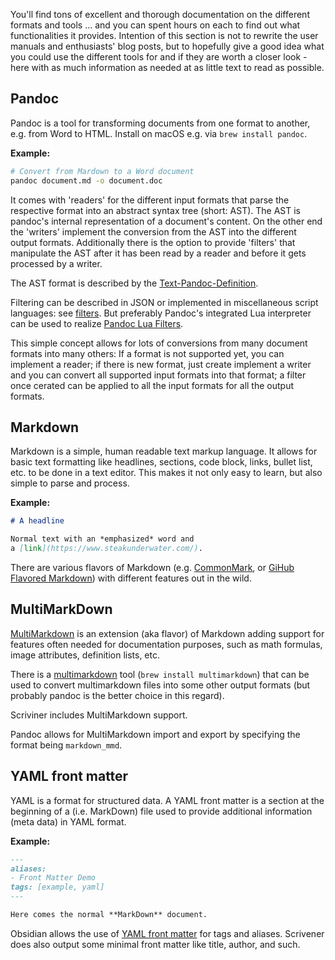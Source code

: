 You'll find tons of excellent and thorough documentation on the different formats and tools ... and you can spent hours on each to find out what functionalities it provides. Intention of this section is not to rewrite the user manuals and enthusiasts' blog posts, but to hopefully give a good idea what you could use the different tools for and if they are worth a closer look - here with as much information as needed at as little text to read as possible.

## Pandoc

Pandoc is a tool for transforming documents from one format to another, e.g. from Word to HTML. Install on macOS e.g. via `brew install pandoc`.

**Example:**
```sh
# Convert from Mardown to a Word document
pandoc document.md -o document.doc
```

It comes with 'readers' for the different input formats that parse the respective format into an abstract syntax tree (short: AST). The AST is pandoc's internal representation of a document's content. On the other end the 'writers' implement the conversion from the AST into the different output formats. Additionally there is the option to provide 'filters' that manipulate the AST after it has been read by a reader and before it gets processed by a writer.

The AST format is described by the [Text-Pandoc-Definition](https://hackage.haskell.org/package/pandoc-types-1.22.2.1/docs/Text-Pandoc-Definition.html).

Filtering can be described in JSON or implemented in miscellaneous script languages: see [filters](https://pandoc.org/filters.html). But preferably Pandoc's integrated Lua interpreter can be used to realize [Pandoc Lua Filters](https://pandoc.org/lua-filters.html).

This simple concept allows for lots of conversions from many document formats into many others: If a format is not supported yet, you can implement a reader; if there is new format, just create implement a writer and you can convert all supported input formats into that format; a filter once cerated can be applied to all the input formats for all the output formats.

## Markdown

Markdown is a simple, human readable text markup language. It allows for basic text formatting like headlines, sections, code block, links, bullet list, etc. to be done in a text editor. This makes it not only easy to learn, but also simple to parse and process.

**Example:**
```md
# A headline

Normal text with an *emphasized* word and
a [link](https://www.steakunderwater.com/).
```

There are various flavors of Markdown (e.g. [CommonMark](https://commonmark.org), or [GiHub Flavored Markdown](https://github.github.com/gfm/)) with different features out in the wild.

## MultiMarkDown

[MultiMarkdown](https://fletcherpenney.net/multimarkdown/) is an extension (aka flavor) of Markdown adding support for features often needed for documentation purposes, such as math formulas, image attributes, definition lists, etc.

There is a [multimarkdown](https://fletcher.github.io/MultiMarkdown-6/) tool (`brew install multimarkdown`) that can be used to convert multimarkdown files into some other output formats (but probably pandoc is the better choice in this regard).

Scriviner includes MultiMarkdown support.

Pandoc allows for MultiMarkdown import and export by specifying the format being `markdown_mmd`.

## YAML front matter

YAML is a format for structured data. A YAML front matter is a section at the beginning of a (i.e. MarkDown) file used to provide additional information (meta data) in YAML format.

**Example:**
```md
---
aliases:
- Front Matter Demo
tags: [example, yaml]
---

Here comes the normal **MarkDown** document.
```

Obsidian allows the use of [YAML front matter](https://help.obsidian.md/Advanced+topics/YAML+front+matter) for tags and aliases. Scrivener does also output some minimal front matter like title, author, and such.
